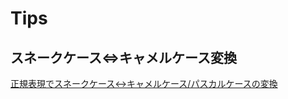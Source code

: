 # Tips

## スネークケース⇔キャメルケース変換

[正規表現でスネークケース↔キャメルケース/パスカルケースの変換](https://qiita.com/ryo0301/items/7c7b3571d71b934af3f8)

